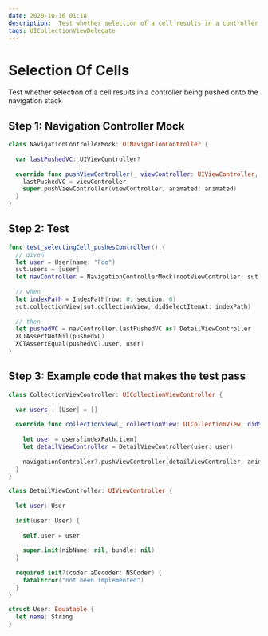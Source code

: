 ```yaml
---
date: 2020-10-16 01:18
description:  Test whether selection of a cell results in a controller being pushed onto the navigation stack.
tags: UICollectionViewDelegate
---
```


# Selection Of Cells

Test whether selection of a cell results in a controller being pushed onto the navigation stack

## Step 1: Navigation Controller Mock

```swift
class NavigationControllerMock: UINavigationController {
  
  var lastPushedVC: UIViewController?
  
  override func pushViewController(_ viewController: UIViewController, animated: Bool) {
    lastPushedVC = viewController
    super.pushViewController(viewController, animated: animated)
  }
}
```

## Step 2: Test

```swift
func test_selectingCell_pushesController() {
  // given
  let user = User(name: "Foo")
  sut.users = [user]
  let navController = NavigationControllerMock(rootViewController: sut)
  
  // when
  let indexPath = IndexPath(row: 0, section: 0)
  sut.collectionView(sut.collectionView, didSelectItemAt: indexPath)
  
  // then
  let pushedVC = navController.lastPushedVC as? DetailViewController
  XCTAssertNotNil(pushedVC)
  XCTAssertEqual(pushedVC?.user, user)
}
```

## Step 3: Example code that makes the test pass

```swift
class CollectionViewController: UICollectionViewController {
  
  var users : [User] = []
  
  override func collectionView(_ collectionView: UICollectionView, didSelectItemAt indexPath: IndexPath) {
    
    let user = users[indexPath.item]
    let detailViewController = DetailViewController(user: user)
    
    navigationController?.pushViewController(detailViewController, animated: true)
  }
}

class DetailViewController: UIViewController {
  
  let user: User
  
  init(user: User) {
    
    self.user = user
    
    super.init(nibName: nil, bundle: nil)
  }
  
  required init?(coder aDecoder: NSCoder) {
    fatalError("not been implemented")
  }
}

struct User: Equatable {
  let name: String
}
```

